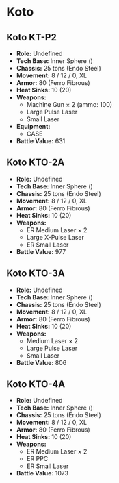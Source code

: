 # Koto
## Koto KT-P2
- **Role:** Undefined
- **Tech Base:** Inner Sphere ()
- **Chassis:** 25 tons (Endo Steel)
- **Movement:** 8 / 12 / 0, XL
- **Armor:** 80 (Ferro Fibrous)
- **Heat Sinks:** 10 (20)
- **Weapons:**
  - Machine Gun × 2 (ammo: 100)
  - Large Pulse Laser
  - Small Laser
- **Equipment:**
  - CASE
- **Battle Value:** 631

## Koto KTO-2A
- **Role:** Undefined
- **Tech Base:** Inner Sphere ()
- **Chassis:** 25 tons (Endo Steel)
- **Movement:** 8 / 12 / 0, XL
- **Armor:** 80 (Ferro Fibrous)
- **Heat Sinks:** 10 (20)
- **Weapons:**
  - ER Medium Laser × 2
  - Large X-Pulse Laser
  - ER Small Laser
- **Battle Value:** 977

## Koto KTO-3A
- **Role:** Undefined
- **Tech Base:** Inner Sphere ()
- **Chassis:** 25 tons (Endo Steel)
- **Movement:** 8 / 12 / 0, XL
- **Armor:** 80 (Ferro Fibrous)
- **Heat Sinks:** 10 (20)
- **Weapons:**
  - Medium Laser × 2
  - Large Pulse Laser
  - Small Laser
- **Battle Value:** 806

## Koto KTO-4A
- **Role:** Undefined
- **Tech Base:** Inner Sphere ()
- **Chassis:** 25 tons (Endo Steel)
- **Movement:** 8 / 12 / 0, XL
- **Armor:** 80 (Ferro Fibrous)
- **Heat Sinks:** 10 (20)
- **Weapons:**
  - ER Medium Laser × 2
  - ER PPC
  - ER Small Laser
- **Battle Value:** 1073

